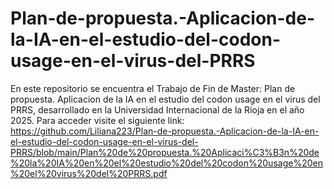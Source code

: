 # Plan-de-propuesta.-Aplicacion-de-la-IA-en-el-estudio-del-codon-usage-en-el-virus-del-PRRS
En este repositorio se encuentra el Trabajo de Fin de Master: Plan de propuesta. Aplicacion de la IA en el estudio del codon usage en el virus del PRRS, desarrollado en la Universidad Internacional de la Rioja en el año 2025.
Para acceder visite el siguiente link: https://github.com/Liliana223/Plan-de-propuesta.-Aplicacion-de-la-IA-en-el-estudio-del-codon-usage-en-el-virus-del-PRRS/blob/main/Plan%20de%20propuesta.%20Aplicaci%C3%B3n%20de%20la%20IA%20en%20el%20estudio%20del%20codon%20usage%20en%20el%20virus%20del%20PRRS.pdf
